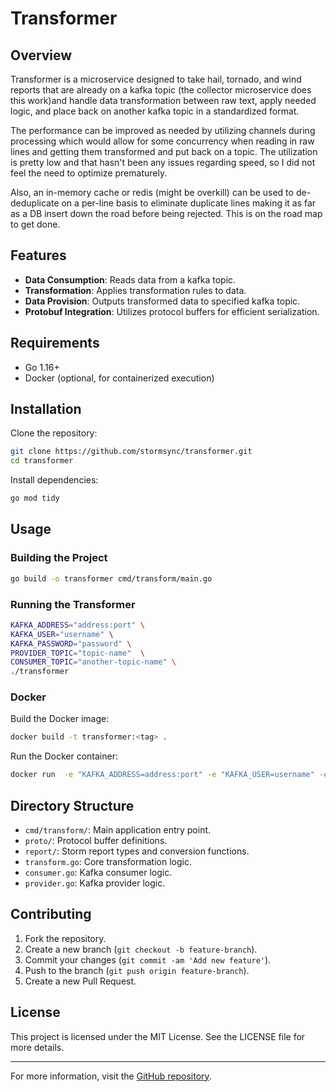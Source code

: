 # Transformer

## Overview
Transformer is a microservice designed to take hail, tornado, and wind reports that are already on a kafka 
topic (the collector microservice does this work)and handle data transformation between raw text, apply needed logic, 
and  place back on another kafka topic in a standardized format.

The performance can be improved as needed by utilizing channels during processing which would allow for some
concurrency when reading in raw lines and getting them transformed and put back on a topic.   The utilization is pretty
low and that hasn't been any issues regarding  speed, so I did  not feel the need to optimize prematurely.  

Also, an in-memory cache or redis (might be overkill) can be used to de-deduplicate on a per-line basis to eliminate duplicate
lines making it as far as a DB insert down the road before being rejected.  This is on the road map to get done.

## Features
- **Data Consumption**: Reads data from a kafka topic.
- **Transformation**: Applies transformation rules to data.
- **Data Provision**: Outputs transformed data to specified kafka topic.
- **Protobuf Integration**: Utilizes protocol buffers for efficient serialization.

## Requirements
- Go 1.16+
- Docker (optional, for containerized execution)

## Installation
Clone the repository:
```sh
git clone https://github.com/stormsync/transformer.git
cd transformer
```
Install dependencies:
```sh
go mod tidy
```

## Usage
### Building the Project
```sh
go build -o transformer cmd/transform/main.go
```

### Running the Transformer
```sh
KAFKA_ADDRESS="address:port" \
KAFKA_USER="username" \ 
KAFKA_PASSWORD="password" \
PROVIDER_TOPIC="topic-name"  \
CONSUMER_TOPIC="another-topic-name" \
./transformer
```

### Docker
Build the Docker image:
```sh
docker build -t transformer:<tag> .
```
Run the Docker container:
```sh
docker run  -e "KAFKA_ADDRESS=address:port" -e "KAFKA_USER=username" -e "KAFKA_PASSWORD=password" -e "CONSUMER_TOPIC=topic" -e"PROVIDER_TOPIC=another-topic" transformer:<tag> 
```

## Directory Structure
- `cmd/transform/`: Main application entry point.
- `proto/`: Protocol buffer definitions.
- `report/`: Storm report types and conversion functions.
- `transform.go`: Core transformation logic.
- `consumer.go`: Kafka consumer logic.
- `provider.go`: Kafka provider logic.

## Contributing
1. Fork the repository.
2. Create a new branch (`git checkout -b feature-branch`).
3. Commit your changes (`git commit -am 'Add new feature'`).
4. Push to the branch (`git push origin feature-branch`).
5. Create a new Pull Request.

## License
This project is licensed under the MIT License. See the LICENSE file for more details.

---

For more information, visit the [GitHub repository](https://github.com/stormsync/transformer).